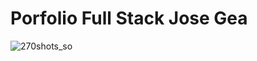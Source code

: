 # Porfolio Full Stack Jose Gea
![270shots_so](https://github.com/user-attachments/assets/8442ee4c-e989-4ecc-9bc5-9aeda4e47fb8)
